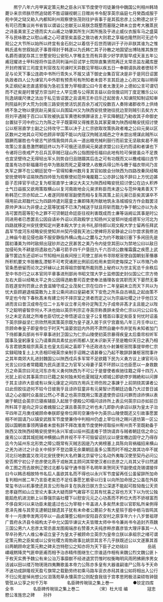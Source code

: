<!-- { "loadSidebar": true } -->
　　熈宁八年六月甲寅定策元勲之臣永兴军节度使守司徒兼侍中魏国公判相州韩琦薨讣来京师朕尽然追恸若不胜诏辍视朝三日赠尚书令配享英宗庙庭七月癸酉成服于苑中哭之恸又勑入内都知利州观察使张茂则往护丧事于是其孤忠彦上公勲德之状于有司已而集议尚书省皆以谓谥公忠献无以易朕念既塟而墓隧之碑未立尝考大雅蒸民之诗虽美宣王之德而实大山甫之功肇其所生兴其所施及乎进止威仪衣服车马之盛莫不与民咏歌之以慰山甫之心可谓至矣盖臣之致功者大则君之享福也隆然则可无述今观公之大节所以始所以终宜有金石刻之以着信于后世而锡训于子孙非朕其谁为之惟韩氏逺有世叙始武子事晋得封于韩遂以为氏韩亡其子孙散之地国望出博陆推其族世名爵而谱犹存其三世塟安阳公安阳人字稚圭生而有异禀少好学夙智早成天圣五年公甫冠擢进士甲科授将作监丞同判淄州召试学士院除直集贤院再迁太常丞监左藏库歴开封府推官三司度支判官改左司谏时天异数见宰相以疾五日一奉朝请执政者徳轻不足与论天下事公连疏中书所行乖失乆不报又请下御史台集百官决是非于是同日诏罢执政者四人公为谏官凡中外职有预责茍有所知者未尝不言其启迪上心则又每以明得失正纲纪亲忠直逺邪佞为急初玉曽为宰相谓公曰今言者太激无补上德如公言可谓切而不迂矣是时曽望方崇当时士人罕见奬与公得其言益以自信俄诏同丁度定雅乐公以阮逸胡瑗尺律之法出于私见皆诏罢之且请用王朴旧乐迁起居舎人知谏院知制诏知审刑院益利岁大荒为剑南三路安抚使活饥民百余万减冗役数百人奏除诸郡收市上供绮绣不急之物以便民赵元昊反以兵围延州又为陜西安抚使驰往抚边至则贼引去矣方大将刘平遇贼于百口以军败被执监军黄徳和惧罪诬言上平实降朝廷乃勑收其子命御史台置狱于河中府公力为陈之平子既蒙释又得推恩及其家夏竦为陜西经略安抚招讨使公以枢宻直学士副之公持攻守二策以决于上仁宗欲取攻策执政者难之公曰元昊以区区数州之地其众可知也顾非举国不能以内冦汉拘贼法城邑之守未尝出境谋此贼所以猖獗而屡胜也今彼志气骄惰我倘并兵从一道出粮充械利鼓行而前宜无坚敌矣曷不用攻策公言虽恳激然朝廷终以为不可俄还泾原闻元昊遽求盟公曰无约而请和者谋也下令诸将日夜戒严方召兵瓦亭贼已冦山外公指图授任福曰此地有险可保彼虽众不足畏也宜坚壁待之无得轻出军乆则势自归且随蹑其后击之可有功既而又以檄戒福曰违节度虽有功亦斩福庸将也卒为致敌而死之夏竦使人收散兵得公所与檄于福衣带间乃言失军之罪不在公朝廷犹夺一官得知秦州数月复其官如故会分陜西为四路改秦凤经略安抚使明年诏易陜西四帅皆为观察使如范仲淹龎籍二公亦辞公独不辞曰上方忧边甚臣子忍择官乎顷之复为枢宻直学士谏议大夫又为陜西经略安抚招讨使公在边乆积养士气日益振又欲用策取横山以复河南故地会元昊求称臣而未遂公与范仲淹素善天下称韩范仁宗亦知此二人者遂同除枢宻副使而相与复陈其策上前元昊已臣矣其谋卒不得用前此郑戬代公为四路帅遣刘扈童士亷即降羌所献地筑永洛城城役方作会戬罢泾原帅尹洙以为非便止之扈等犹城不已洙乃械送于狱且将斩而戬力争于朝公亦以为永洛可罢而扈等犯令之罪不可贷朝廷命廷臣往视利害既成而士亷等诣阙讼其事是时公同进用者已悉罢去公因自请补外诏以资政殿学士知扬州又徙郓州徙成德军分河北为四路就移定州安抚使知定州更本殿大学士尚书礼部侍郎以观文殿大学士留再任拜武昌军节度河东经略安抚使知并州契丹侵我天池公使裨将苏安静谕之曰尔尝求我修池上神庙今曷见侵也敌不服安静指外横山鬼山之麓与之为约不敢踰衍塞下多闲田先是国初潘美为帅时敌频出冦钞并边之民甚苦之美乃令内徙空其田以为禁地公曰以敌日加侵茍失不耕是将遗敌也乃募弓箭手四千户垦田九千六百顷公数罹霜露之疾愿上武康节罢边东还诏听以节知相州且疾间授三司使工部尚书寻除枢宻使自国朝刬革僭暴所积机要文书皆散乱湮郁不可考究诸房比例前后检用未尝同吏每探之下以市赂乃命官条悉册留而论次之奸縁以止其得祖宗御笔所裁则悉上秘府以为世主宪总千余秩后至中书亦行之以本官同平章事进刑部尚书昭文馆大学士监修国史封仪国公仁宗方倚左右大臣以经略太平之务公因得选勅羣司百吏使奉法循理各安其职而天下晏然无事百姓遂安刑罚衰止衣食滋殖守成之业茂矣仁宗在位四十二年皇嗣未立而天下共以为忧大臣顾避退缩莫敢为上言公乘间进曰皇嗣者天下安危之所系自古祸乱之起由策不早定也今陛下春秋髙未有建立何不择宗室之贤者而定之以为宗庙社稷之计乎他日又进而言曰昔汉成帝在位二十五年议立孝元帝孙定陶王为子成帝非髙才主且能之以陛下之聪明睿智奈何乆不决也始以英宗判宗正寺英宗称畏辞未受命仁宗以问公公曰名分之未定去就之所难也臣切忧之帝悟遂诏立皇子公复稽首曰事定矣臣复何忧时诏虽下英宗辞益坚仁宗欣然用其策英宗既为皇子遂入居于庆宁宫嘉佑八年三月壬申以仁宗顾命奉皇子即皇帝位于时天气温晏宫廷内外罔不肃然自畿中市井犹有未知者加门下侍郎兼兵部尚书平章事进封卫国公为仁宗山陵使初英宗暴得疾皇太后埀帘权听军国事及皇躬康复公乃请乘舆具素仗出祈雨都人犹未识新天子至是瞻仰天日之表乃相与言君貌类祖宗真英主也皇太后闻之喜即下令还政进左仆射兼枢宻院事提举修仁宗实録昭陵复土上大丞相印绶英宗亲制手诏赐之语甚眷公乃起不敢辞辞兼枢宻院事许之其年南郊大礼进封魏国公以陜西戍兵多军常不足欲籍下民为义勇方议上谏官司马光言公曰往者常籍籍为民兵遂涅之为官军父母妻子莫不环顾以泣也臣愿以一身救数万之命英宗曰河北河东亦有义勇何陜西为不可公于是督使者疾驰往籍之得十四万人光犹上前论其事英宗曰已籍之矣何独未知也夏贼冦大顺城公即欲停岁赐絶和以问罪于其主谅祚大臣或有以保元康定之间四方用兵王师伤败之事諌于上前阴挠其谋者公曰此但胶往迹何不较今日彼我乎且谅祚狂童非有元昊智计而朝廷边备乃大过昔日诚诘之心必服时众虽屈公然心不善之也英宗既用公策遂遣使赍诏往问罪而谅祚惧以表谢于朝廷会英宗已寝疾辅臣入起居于便殿公叩榻问谅祚所上表云何英宗曰亦如前日所料耳于是向之异议者媿服公之谋且善英宗之听也未几即卧内承诏以朕为皇太子治平四年正月庚戌被顾命奉朕即皇帝位拜司空兼侍中为英宗山陵使既还又引故事愿罢相不听固请乃以镇安武胜军节度使兼侍中判相州仍虚上宰位待之赐兴道坊第一区公因以国朝故事领两镇者未尝有辞不拜改淮南节度使种谔取绥州宥州贡不至既勑备于陜西又改陜西经略安抚使判永兴军或以绥州孤逺难于馈饷请弃与贼者朝廷信之命公废焉公以谓其城扼贼冲横据山界井视不平不可毁留诏抗议以便宜檄边固守之乃得存迄今为延州东北形势之障公既常有灭贼志因是乃大掲榜塞上具陈向背祸福招来横山之羌为进讨之计会关中频岁不登边廪无余粟朝廷虽多公策而时不相之故其功卒不就河北衍地数震又改河北安抚使判大名府兼北京留守公名动外夷每汉使至契丹必问公安否熈宁初公子忠彦使北燕于戎帐其主顾问其常使汉者曰忠彦之儿肖其父乎曰然遽命工图之而去故例辽使过北都与留守通书皆不名明年来贺同天节副使成尧锡谓接伴曰今以韩丞相故特书名后人虽欲其名而不得也以永兴军节度留再任公虽留辞所加命复判相州居二年乃言臣老矣恐不足任事愿乞骸骨以归复以向所加命授之公虽在外朕常玺书访以机事使还具言公形殆非复在执政日朕方念公深遂不能起可胜恸哉公天资忠孝嶷然如山立至论大事决大疑而辞气雍容不见其有忧喜之容也方天下以为忧公独能蹈危机进沈断上以尊强宗庙社稷下以慰安元元之心功髙而不矜位大而不骄禄富而不侈自宋兴以来功臣未能逺过也公为宰相十年盖进人多矣然未尝以官职私所亲例得恩泽先推与其旁支逮朝廷録遗其子犹有未命者公薨前夕有大星殒于廏中枥马皆鸣其年十一月庚申发两河卒以一品卤簿塟公相州安阳县农安村之原享年六十八岁曽祖璆广晋府永济县令祖构太子中允父国华谏议大夫皆赠太师中书令兼尚书令追封齐燕魏三国公男六人忠彦太常丞直龙图阁端彦右赞善大夫纯彦粹彦嘉彦皆大理评事其一人早卒孙男六人维公奉诏立皇子为皇太子被顾命立英宗为皇帝立朕以承祖宗之绪可谓定策元勲之臣矣或以公安社稷方周勃政事比姚崇其言不几乎朕既述公以文遂篆其首曰两朝顾命定策元勲之碑夫岂特慰公之知亦将为天下臣子之劝铭曰
　　
　　岳祇嶫峨黙降灵气匪申匪甫而相予治赤精传图继生仁宗谁适作相有来魏公烈文魏公匪卜于枚天实赉予魏公有来公治万事靡猷不经进退赏罚惟时权衡晦明风雨罔拂厥序男女洁诚以田以缕万物琷琷四夷舞歌虽本帝力公陈亦多皇有大器谁嗣谁尸公陈与予天命不迷功成辞隆视天盈亏旗常之载勤劳终初乘马路车衮衣赤舄其谁公如将相出入公行不归公死是悼尚想公仪泪落苑草永懐英宗公则配食我徂于宫孝思罔极洁粢硕牲钟鼓管弦从公享之何千万年
　　
　　名臣碑传琬琰之集上巻一
　　
　　●钦定四库全书
　　
　　名臣碑传琬琰之集上巻二
　　
　　（宋）杜大珪 编
　　
　　冦忠愍公准旌忠之碑　　孙抃
　　
